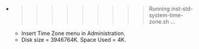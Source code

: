 * >>>>>>>>> Running inst-std-system-time-zone.sh ...
  * Insert Time Zone menu in Administration.
  * Disk size = 3946764K. Space Used = 4K.
